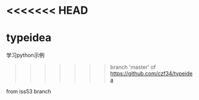 <<<<<<< HEAD
=======
# typeidea
学习python示例
>>>>>>> branch 'master' of https://github.com/czf34/typeidea

from iss53 branch
